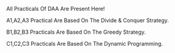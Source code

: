 All Practicals Of DAA Are Present Here!

A1,A2,A3 Practical Are Based On The Divide & Conquer Strategy.

B1,B2,B3 Practicals Are Based On The Greedy Strategy.

C1,C2,C3 Practicals Are Based On The Dynamic Programming.
